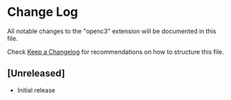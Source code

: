 # Change Log

All notable changes to the "openc3" extension will be documented in this file.

Check [Keep a Changelog](http://keepachangelog.com/) for recommendations on how to structure this file.

## [Unreleased]

- Initial release
